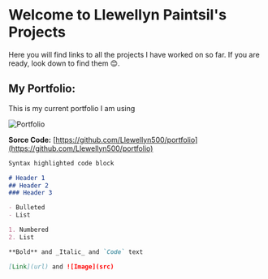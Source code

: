 # Welcome to Llewellyn Paintsil's Projects

Here you will find links to all the projects I have worked on so far. If you are ready, look down to find them 😊.

## My Portfolio:

This is my current portfolio I am using 

![Portfolio](/images/portfolio)

**Sorce Code:** [https://github.com/Llewellyn500/portfolio](https://github.com/Llewellyn500/portfolio)



```markdown
Syntax highlighted code block

# Header 1
## Header 2
### Header 3

- Bulleted
- List

1. Numbered
2. List

**Bold** and _Italic_ and `Code` text

[Link](url) and ![Image](src)
```
